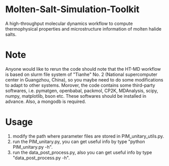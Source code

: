 # Molten-Salt-Simulation-Toolkit
A high-throughput molecular dynamics workflow to compute thermophysical properties and microstructure information of molten halide salts.
# Note
Anyone would like to rerun the code should note that the HT-MD workflow is based on slurm file system of "Tianhe" No. 2 (National supercomputer center in Guangzhou, China), so you maybe need to do some modifications to adapt to other systems. Morover, the code contains some third-party softwares, i.e. pymatgen, openbabal, packmol, CP2K, MDAnalysis, scipy, numpy, matplotlib, bson etc. These softwares should be installed in advance. Also, a mongodb is required.
# Usage
1. modify the path where parameter files are stored in PIM_unitary_utils.py.
2. run the PIM_unitary.py, you can get useful info by type "python PIM_unitary.py -h".
3. run the data_post_process.py, also you can get useful info by type "data_post_process.py -h".
